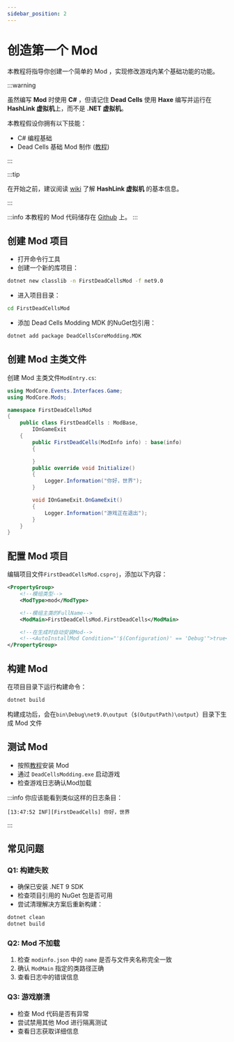 ```yaml
---
sidebar_position: 2
---
```


# 创造第一个 Mod

本教程将指导你创建一个简单的 Mod ，实现修改游戏内某个基础功能的功能。

:::warning

虽然编写 **Mod** 时使用 **C#** ，但请记住 **Dead Cells** 使用 **Haxe** 编写并运行在 **HashLink 虚拟机**上，而不是 **.NET 虚拟机**。

本教程假设你拥有以下技能：

- C# 编程基础
- Dead Cells 基础 Mod 制作 ([教程](https://www.bilibili.com/opus/681293864647000128))

:::

:::tip

在开始之前，建议阅读 [wiki](https://github.com/HaxeFoundation/hashlink/wiki) 了解 **HashLink 虚拟机** 的基本信息。

:::

:::info
本教程的 Mod 代码储存在 [Github](https://github.com/dead-cells-core-modding/docs-zh/blob/main/modproject/FirstDeadCellsMod) 上。
:::

## 创建 Mod 项目

- 打开命令行工具
- 创建一个新的库项目：

```bash
dotnet new classlib -n FirstDeadCellsMod -f net9.0
```

- 进入项目目录：

```bash
cd FirstDeadCellsMod
```

- 添加 Dead Cells Modding MDK 的NuGet包引用：

```bash
dotnet add package DeadCellsCoreModding.MDK
```

## 创建 Mod 主类文件

创建 Mod 主类文件`ModEntry.cs`:

```csharp
using ModCore.Events.Interfaces.Game;
using ModCore.Mods;

namespace FirstDeadCellsMod
{
    public class FirstDeadCells : ModBase,
        IOnGameExit
    {
        public FirstDeadCells(ModInfo info) : base(info) 
        {

        }
        public override void Initialize()
        {
            Logger.Information("你好，世界");
        }

        void IOnGameExit.OnGameExit()
        {
            Logger.Information("游戏正在退出");
        }
    }
}
```

## 配置 Mod 项目

编辑项目文件`FirstDeadCellsMod.csproj`，添加以下内容：

```xml
<PropertyGroup>
    <!--模组类型-->
    <ModType>mod</ModType>

    <!--模组主类的FullName-->
    <ModMain>FirstDeadCellsMod.FirstDeadCells</ModMain>

    <!--在生成时自动安装Mod-->
    <!--<AutoInstallMod Condition="'$(Configuration)' == 'Debug'">true</AutoInstallMod>-->
</PropertyGroup>

```

## 构建 Mod

在项目目录下运行构建命令：

```bash
dotnet build
```

构建成功后，会在`bin\Debug\net9.0\output`（`$(OutputPath)\output`）目录下生成 Mod 文件

## 测试 Mod

- 按照[教程](/docs/tutorial/install-mods.md)安装 Mod
- 通过 `DeadCellsModding.exe` 启动游戏
- 检查游戏日志确认Mod加载

:::info
你应该能看到类似这样的日志条目：

```text
[13:47:52 INF][FirstDeadCells] 你好，世界
```

:::

## 常见问题

### Q1: 构建失败

- 确保已安装 .NET 9 SDK
- 检查项目引用的 NuGet 包是否可用
- 尝试清理解决方案后重新构建：

```powershell
dotnet clean
dotnet build
```

### Q2: Mod 不加载

1. 检查 `modinfo.json` 中的 `name` 是否与文件夹名称完全一致
2. 确认 `ModMain` 指定的类路径正确
3. 查看日志中的错误信息

### Q3: 游戏崩溃

- 检查 Mod 代码是否有异常
- 尝试禁用其他 Mod 进行隔离测试
- 查看日志获取详细信息
